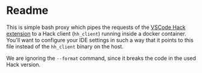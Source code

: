 # Readme

This is simple bash proxy which pipes the requests of the 
[VSCode Hack extension](https://marketplace.visualstudio.com/items?itemName=pranayagarwal.vscode-hack) 
to a Hack client (`hh_client`) running inside a docker container. 
You'll want to configure your IDE settings in such a way that it points to this file instead of the `hh_client` binary on the host.

We are ignoring the `--format` command, since it breaks the code in the used Hack version. 
